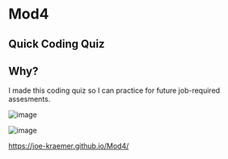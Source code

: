 # Mod4

## Quick Coding Quiz

## Why?
I made this coding quiz so I can practice for future job-required assesments.

![image](https://user-images.githubusercontent.com/123606385/222998875-977e370b-0271-42c5-883c-5a90eecc7624.png)

![image](https://user-images.githubusercontent.com/123606385/222998956-951a3b58-3f5a-4e05-ae19-04c6d972ac18.png)

https://joe-kraemer.github.io/Mod4/
